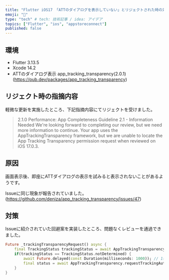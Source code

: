 ```yaml
---
title: "Flutter iOS17 「ATTのダイアログを表示していない」とリジェクトされた時の対策"
emoji: "🍎"
type: "tech" # tech: 技術記事 / idea: アイデア
topics: ["Flutter", "ios", "appstoreconnect"]
published: false
---
```


## 環境

- Flutter 3.13.5
- Xcode 14.2
- ATTのダイアログ表示 app_tracking_transparency(2.0.1)  
(https://pub.dev/packages/app_tracking_transparency)

## リジェクト時の指摘内容

軽微な更新を実施したところ、下記指摘内容にてリジェクトを受けました。

> 2.1.0 Performance: App Completeness
> Guideline 2.1 - Information Needed
> We're looking forward to completing our review, but we need more information to continue. Your app uses the AppTrackingTransparency framework, but we are unable to locate the App Tracking Transparency permission request when reviewed on iOS 17.0.3.

## 原因

画面表示後、即座にATTダイアログの表示を試みると表示されないことがあるようです。

Issueに同じ現象が報告されていました。(https://github.com/deniza/app_tracking_transparency/issues/47)

## 対策

Issueに紹介されていた回避案を実装したところ、問題なくレビューを通過できました。

```dart
Future _trackingTransparencyRequest() async {
    final TrackingStatus trackingStatus = await AppTrackingTransparency.trackingAuthorizationStatus;
    if(trackingStatus == TrackingStatus.notDetermined) {
        await Future.delayed(const Duration(milliseconds: 1000)); // 1秒遅らせる
        final status = await AppTrackingTransparency.requestTrackingAuthorization(); // ATTダイアログを表示する
    }
}
```
